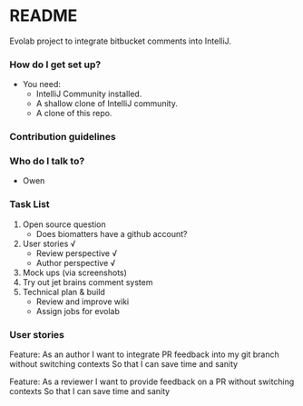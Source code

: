 # README #

Evolab project to integrate bitbucket comments into IntelliJ.

### How do I get set up? ###

* You need:
     * IntelliJ Community installed.
     * A shallow clone of IntelliJ community.
     * A clone of this repo. 

### Contribution guidelines ###

### Who do I talk to? ###

* Owen

### Task List ###
1. Open source question
    * Does biomatters have a github account? 
1. User stories √
    * Review perspective √
    * Author perspective √
1. Mock ups (via screenshots)
1. Try out jet brains comment system
1. Technical plan & build
    * Review and improve wiki
    * Assign jobs for evolab


### User stories ###
Feature: 
As an author 
I want to integrate PR feedback into my git branch without switching contexts
So that I can save time and sanity

Feature: 
As a reviewer 
I want to provide feedback on a PR without switching contexts
So that I can save time and sanity 